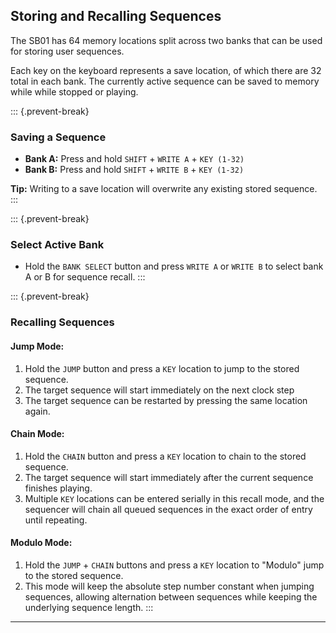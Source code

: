 ## Storing and Recalling Sequences

<article>

The SB01 has 64 memory locations split across two banks that can be used for storing user sequences.

Each key on the keyboard represents a save location, of which there are 32 total in each bank. The currently active sequence can be saved to memory while while stopped or playing.

::: {.prevent-break}
### Saving a Sequence

* **Bank A:** Press and hold `SHIFT` + `WRITE A` + `KEY (1-32)`
* **Bank B:** Press and hold `SHIFT` + `WRITE B` + `KEY (1-32)`

**Tip:** Writing to a save location will overwrite any existing stored sequence.
:::

::: {.prevent-break}
### Select Active Bank

* Hold the `BANK SELECT` button and press `WRITE A` or `WRITE B` to select bank A or B for sequence recall.
:::

::: {.prevent-break}
### Recalling Sequences

#### Jump Mode:
1. Hold the `JUMP` button and press a `KEY` location to jump to the stored sequence.
2. The target sequence will start immediately on the next clock step
3. The target sequence can be restarted by pressing the same location again.

#### Chain Mode:
1. Hold the `CHAIN` button and press a `KEY` location to chain to the stored sequence.
2. The target sequence will start immediately after the current sequence finishes playing.
3. Multiple `KEY` locations can be entered serially in this recall mode, and the sequencer will chain all queued sequences in the exact order of entry until repeating.

#### Modulo Mode:
1. Hold the `JUMP` +  `CHAIN` buttons and press a `KEY` location to "Modulo" jump to the stored sequence.
2. This mode will keep the absolute step number constant when jumping sequences, allowing alternation between sequences while keeping the underlying sequence length.
:::

</article>

---
